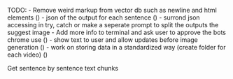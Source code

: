 TODO:
    - Remove weird markup from vector db such as newline and html elements ()
    - json of the output for each sentence                                 ()
        - surrond json accessing in try, catch or make a seperate prompt to split the outputs the suggest image
    - Add more info to terminal and ask user to approve the bots chrome use ()
    - show text to user and allow updates before image generation          ()
    - work on storing data in a standardized way (create folder for each video)  ()
    




Get sentence by sentence text chunks
